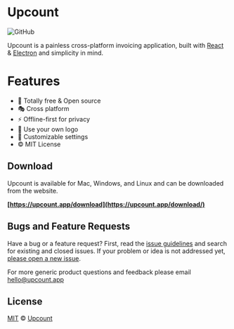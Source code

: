 # Upcount

![GitHub](https://img.shields.io/github/license/madisvain/upcount)

Upcount is a painless cross-platform invoicing application, built with [React](https://reactjs.org/) & [Electron](https://electronjs.org/) and simplicity in mind.

# Features
* 🎯 Totally free & Open source
* 🎭 Cross platform
* ⚡️ Offline-first for privacy
* 👾 Use your own logo
* 🍭 Customizable settings
* ©️ MIT License

## Download

Upcount is available for Mac, Windows, and Linux and can be downloaded from the website.

**[https://upcount.app/download](https://upcount.app/download/)**

## Bugs and Feature Requests

Have a bug or a feature request? First, read the [issue guidelines](CONTRIBUTING.md#using-the-issue-tracker) and search for existing and closed issues. If your problem or idea is not addressed yet, [please open a new issue](/issues).

For more generic product questions and feedback please email [hello@upcount.app](mailto:hello@upcount.app)

## License

[MIT](LICENSE) &copy; [Upcount](https://upcount.app)
